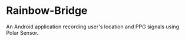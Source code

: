 # Rainbow-Bridge
An Android application recording user's location and PPG signals using Polar Sensor.
